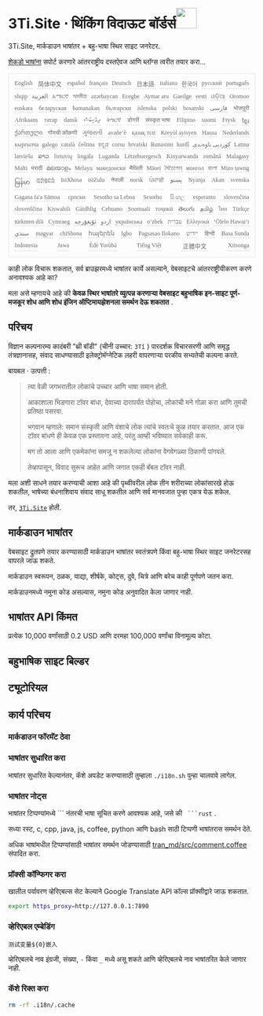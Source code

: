 <h1 style="justify-content:space-between">3Ti.Site ⋅ थिंकिंग विदाऊट बॉर्डर्स<img src="//i-01.eu.org/3Ti/logo.svg" style="user-select:none;margin-top:-1px;width:42px"></h1>

3Ti.Site, मार्कडाउन भाषांतर + बहु-भाषा स्थिर साइट जनरेटर.

[शेकडो भाषांना](https://github.com/i18n-site/node/blob/main/lang/src/index.js) सपोर्ट करणारे आंतरराष्ट्रीय दस्तऐवज आणि ब्लॉग्स त्वरीत तयार करा...

<pre class="langli" style="display:flex;flex-wrap:wrap;background:transparent;border:1px solid #eee;font-size:12px;box-shadow:0 0 3px inset #eee;padding:12px 5px 4px 12px;justify-content:space-between;"><style>pre.langli i{font-weight:300;font-family:s;margin-right:7px;margin-bottom:8px;font-style:normal;color:#666;border-bottom:1px dashed #ccc;}</style><i>English</i><i> 简体中文 </i><i>español</i><i>français</i><i>Deutsch</i><i> 日本語 </i><i>italiano</i><i>한국어</i><i>русский</i><i>português</i><i>shqip</i><i>‫العربية‬</i><i>አማርኛ</i><i>অসমীয়া</i><i>azərbaycan</i><i>Eʋegbe</i><i>Aymar aru</i><i>Gaeilge</i><i>eesti</i><i>ଓଡ଼ିଆ</i><i>Oromoo</i><i>euskara</i><i>беларуская</i><i>bamanakan</i><i>български</i><i>íslenska</i><i>polski</i><i>bosanski</i><i>‫فارسی‬</i><i>भोजपुरी</i><i>Afrikaans</i><i>татар</i><i>dansk</i><i>‫ދިވެހިބަސް‬</i><i>ትግርኛ</i><i>डोगरी</i><i>संस्कृत भाषा</i><i>Filipino</i><i>suomi</i><i>Frysk</i><i>ខ្មែរ</i><i>ქართული</i><i>गोंयची कोंकणी</i><i>ગુજરાતી</i><i>avañe’ẽ</i><i>қазақ тілі</i><i>Kreyòl ayisyen</i><i>Hausa</i><i>Nederlands</i><i>кыргызча</i><i>galego</i><i>català</i><i>čeština</i><i>ಕನ್ನಡ</i><i>corsu</i><i>hrvatski</i><i>Runasimi</i><i>kurdî</i><i>‫کوردیی ناوەندی‬</i><i>Latina</i><i>latviešu</i><i>ລາວ</i><i>lietuvių</i><i>lingála</i><i>Luganda</i><i>Lëtzebuergesch</i><i>Kinyarwanda</i><i>română</i><i>Malagasy</i><i>Malti</i><i>मराठी</i><i>മലയാളം</i><i>Melayu</i><i>македонски</i><i>मैथिली</i><i>Māori</i><i>মৈতৈলোন্</i><i>монгол</i><i>বাংলা</i><i>Mizo ṭawng</i><i>မြန်မာ</i><i>𞄀𞄄𞄰𞄩𞄍𞄜𞄰</i><i>IsiXhosa</i><i>isiZulu</i><i>नेपाली</i><i>norsk</i><i>ਪੰਜਾਬੀ</i><i>‫پښتو‬</i><i>Nyanja</i><i>Akan</i><i>svenska</i><i>Gagana fa'a Sāmoa</i><i>српски</i><i>Sesotho sa Leboa</i><i>Sesotho</i><i>සිංහල</i><i>esperanto</i><i>slovenčina</i><i>slovenščina</i><i>Kiswahili</i><i>Gàidhlig</i><i>Cebuano</i><i>Soomaali</i><i>тоҷикӣ</i><i>తెలుగు</i><i>தமிழ்</i><i>ไทย</i><i>Türkçe</i><i>türkmen dili</i><i>Cymraeg</i><i>‫ئۇيغۇرچە‬</i><i>‫اردو‬</i><i>українська</i><i>o‘zbek</i><i>‫עברית‬</i><i>Ελληνικά</i><i>ʻŌlelo Hawaiʻi</i><i>‫سنڌي‬</i><i>magyar</i><i>chiShona</i><i>հայերեն</i><i>Igbo</i><i>Pagsasao Ilokano</i><i>‫ייִדיש‬</i><i>हिन्दी</i><i>Basa Sunda</i><i>Indonesia</i><i>Jawa</i><i>Èdè Yorùbá</i><i>Tiếng Việt</i><i> 正體中文 </i><i>Xitsonga</i></pre>

काही लोक विचारू शकतात, सर्व ब्राउझरमध्ये भाषांतर कार्ये असल्याने, वेबसाइटचे आंतरराष्ट्रीयीकरण करणे अनावश्यक आहे का?

मला असे म्हणायचे आहे की **केवळ स्थिर भाषांतरे व्युत्पन्न करणार्‍या वेबसाइट बहुभाषिक इन-साइट पूर्ण-मजकूर शोध आणि शोध इंजिन ऑप्टिमायझेशनला समर्थन देऊ शकतात** .

## परिचय

विज्ञान कल्पनारम्य कादंबरी &quot;थ्री बॉडी&quot; (चीनी उच्चार: `3Tǐ` ) पारदर्शक विचारसरणी आणि समृद्ध तंत्रज्ञानासह, संवाद साधण्यासाठी इलेक्ट्रोमॅग्नेटिक लहरी वापरणाऱ्या परकीय सभ्यतेची कल्पना करते.

बायबल · उत्पत्ती :

> त्या वेळी जगभरातील लोकांचे उच्चार आणि भाषा समान होती.
>
> आकाशाला भिडणारा टॉवर बांधा, देवाच्या दारापर्यंत पोहोचा, लोकांची मने गोळा करा आणि तुमची प्रतिष्ठा पसरवा.
>
> भगवान म्हणाले: समान संस्कृती आणि वंशाचे लोक त्यांचे स्वतःचे कुळ तयार करतात. आज एक टॉवर बांधणे ही केवळ एक प्रस्तावना आहे, परंतु आम्ही भविष्यात सर्वकाही करू.
>
> मग तो आला आणि एकमेकांना समजू न शकलेल्या लोकांना वेगवेगळ्या ठिकाणी पांगवले.
>
> तेव्हापासून, विवाद सुरूच आहेत आणि जगात एकही बॅबल टॉवर नाही.

मला अशी साधने तयार करण्याची आशा आहे की पृथ्वीवरील लोक तीन शरीराच्या लोकांसारखे होऊ शकतील, भाषेच्या बंधनाशिवाय संवाद साधू शकतील आणि सर्व मानवजात पुन्हा एकत्र येऊ शकेल.

तर, [`3Ti.Site`](//3Ti.Site) होती.

## मार्कडाउन भाषांतर

वेबसाइट द्रुतपणे तयार करण्यासाठी मार्कडाउन भाषांतर स्वतंत्रपणे किंवा बहु-भाषा स्थिर साइट जनरेटरसह वापरले जाऊ शकते.

मार्कडाउन स्वरूपन, ठळक, याद्या, शीर्षके, कोट्स, दुवे, चित्रे आणि बरेच काही पूर्णपणे जतन करा.

मार्कडाउनमध्ये नमुना कोड असल्यास, नमुना कोड अनुवादित केला जाणार नाही.

## भाषांतर API किंमत

प्रत्येक 10,000 वर्णांसाठी 0.2 USD आणि दरमहा 100,000 वर्णांचा विनामूल्य कोटा.

## बहुभाषिक साइट बिल्डर

## ट्यूटोरियल

## कार्य परिचय

### मार्कडाउन फॉरमॅट ठेवा

### भाषांतर सुधारित करा

भाषांतर सुधारित केल्यानंतर, कॅशे अपडेट करण्यासाठी तुम्हाला `./i18n.sh` पुन्हा चालवावे लागेल.

### भाषांतर नोट्स

भाषांतर टिप्पण्यांमध्ये \``` नंतरची भाषा सूचित करणे आवश्यक आहे, जसे की ` ```rust` .

सध्या रस्ट, c, cpp, java, js, coffee, python आणि bash साठी टिप्पणी भाषांतरास समर्थन देते.

अधिक भाषांमधील टिप्पण्यांसाठी भाषांतर समर्थन जोडण्यासाठी [tran_md/src/comment.coffee](https://github.com/i18n-site/node/blob/main/tran_md/src/comment.coffee) संपादित करा.

### प्रॉक्सी कॉन्फिगर करा

खालील पर्यावरण व्हेरिएबल्स सेट केल्याने Google Translate API कॉल्स प्रॉक्सीद्वारे जाऊ शकतात.

```bash
export https_proxy=http://127.0.0.1:7890
```

### व्हेरिएबल एम्बेडिंग

```
测试变量${0}嵌入
```

व्हेरिएबलचे नाव इंग्रजी, संख्या, `-` किंवा `_` मध्ये असू शकते आणि व्हेरिएबलचे नाव भाषांतरित केले जाणार नाही.

### कॅशे रिक्त करा

```bash
rm -rf .i18n/.cache
```
